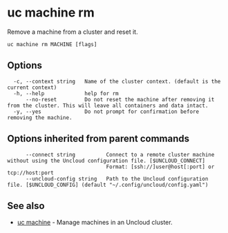 # uc machine rm

Remove a machine from a cluster and reset it.

```
uc machine rm MACHINE [flags]
```

## Options

```
  -c, --context string   Name of the cluster context. (default is the current context)
  -h, --help             help for rm
      --no-reset         Do not reset the machine after removing it from the cluster. This will leave all containers and data intact.
  -y, --yes              Do not prompt for confirmation before removing the machine.
```

## Options inherited from parent commands

```
      --connect string          Connect to a remote cluster machine without using the Uncloud configuration file. [$UNCLOUD_CONNECT]
                                Format: [ssh://]user@host[:port] or tcp://host:port
      --uncloud-config string   Path to the Uncloud configuration file. [$UNCLOUD_CONFIG] (default "~/.config/uncloud/config.yaml")
```

## See also

* [uc machine](uc_machine.md)	 - Manage machines in an Uncloud cluster.

